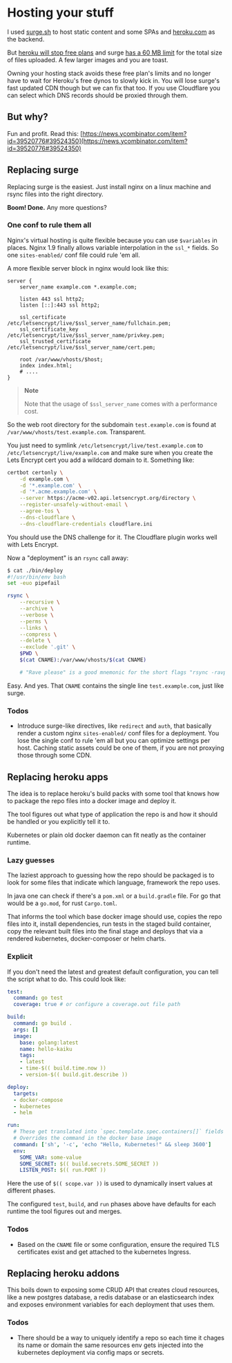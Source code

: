 <!-- hidden-no -->
<!-- tags: shell, linux, kubernetes, reinventing the wheels -->

# Hosting your stuff

I used [surge.sh](https://surge.sh/) to host static content and some
SPAs and [heroku.com](https://www.heroku.com/) as the backend.

But [heroku will stop free plans](https://blog.heroku.com/next-chapter)
and surge [has a 60 MB limit](https://surge.sh) for the total
size of files uploaded. A few larger images and you are toast.

Owning your hosting stack avoids these free plan's limits and no
longer have to wait for Heroku's free dynos to slowly kick in. You will
lose surge's fast updated CDN though but we can fix that too. If you
use Cloudflare you can select which DNS records should be proxied
through them.


## But why?

Fun and profit. Read this: [https://news.ycombinator.com/item?id=39520776#39524350](https://news.ycombinator.com/item?id=39520776#39524350)


## Replacing surge


Replacing surge is the easiest. Just install nginx on a linux machine
and rsync files into the right directory.

**Boom! Done.** Any more questions?


### One conf to rule them all

Nginx's virtual hosting is quite flexible because you can use
`$variables` in places. Nginx 1.9 finally allows variable
interpolation in the `ssl_*` fields. So one `sites-enabled/` conf file
could rule 'em all.

A more flexible server block in nginx would look like this:

```
server {
    server_name example.com *.example.com;

    listen 443 ssl http2;
    listen [::]:443 ssl http2;

    ssl_certificate          /etc/letsencrypt/live/$ssl_server_name/fullchain.pem;
    ssl_certificate_key      /etc/letsencrypt/live/$ssl_server_name/privkey.pem;
    ssl_trusted_certificate  /etc/letsencrypt/live/$ssl_server_name/cert.pem;

    root /var/www/vhosts/$host;
    index index.html;
    # ....
}
```

> **Note**
>
> Note that the usage of `$ssl_server_name` comes with a performance
> cost.

So the web root directory for the subdomain `test.example.com` is
found at `/var/www/vhosts/test.example.com`. Transparent.

You just need to symlink `/etc/letsencrypt/live/test.example.com`
to `/etc/letsencrypt/live/example.com` and make sure when you create
the Lets Encrypt cert you add a wildcard domain to it. Something like:

```bash
certbot certonly \
    -d example.com \
    -d '*.example.com' \
    -d '*.acme.example.com' \
    --server https://acme-v02.api.letsencrypt.org/directory \
    --register-unsafely-without-email \
    --agree-tos \
    --dns-cloudflare \
    --dns-cloudflare-credentials cloudflare.ini
```

You should use the DNS challenge for it. The Cloudflare plugin works
well with Lets Encrypt.

Now a "deployment" is an `rsync` call away:

```bash
$ cat ./bin/deploy
#!/usr/bin/env bash
set -euo pipefail

rsync \
    --recursive \
    --archive \
    --verbose \
    --perms \
    --links \
    --compress \
    --delete \
    --exclude '.git' \
    $PWD \
    $(cat CNAME):/var/www/vhosts/$(cat CNAME)

    # "Rave please" is a good mnemonic for the short flags "rsync -ravplz"
```

Easy. And yes. That `CNAME` contains the single line `test.example.com`,
just like surge.


### Todos

- Introduce surge-like directives, like `redirect` and `auth`, that
  basically render a custom nginx `sites-enabled/` conf files for a
  deployment. You lose the single conf to rule 'em all but you can
  optimize settings per host. Caching static assets could be one of
  them, if you are not proxying those through some CDN.


## Replacing heroku apps

The idea is to replace heroku's build packs with some tool that knows
how to package the repo files into a docker image and deploy it.

The tool figures out what type of application the repo is and how it
should be handled or you explicitly tell it to.

Kubernetes or plain old docker daemon can fit neatly as the container
runtime.


### Lazy guesses

The laziest approach to guessing how the repo should be packaged is to
look for some files that indicate which language, framework the repo
uses.

In java one can check if there's a `pom.xml` or a `build.gradle` file.
For go that would be a `go.mod`, for rust `Cargo.toml`.

That informs the tool which base docker image should use, copies the
repo files into it, install dependencies, run tests in the staged
build container, copy the relevant built files into the final stage
and deploys that via a rendered kubernetes, docker-composer or helm
charts.


### Explicit

If you don't need the latest and greatest default configuration, you
can tell the script what to do. This could look like:

```yaml
test:
  command: go test
  coverage: true # or configure a coverage.out file path

build:
  command: go build .
  args: []
  image:
    base: golang:latest
    name: hello-kaiku
    tags:
    - latest
    - time-$(( build.time.now ))
    - version-$(( build.git.describe ))

deploy:
  targets:
  - docker-compose
  - kubernetes
  - helm

run:
  # These get translated into `spec.template.spec.containers[]` fields
  # Overrides the command in the docker base image
  command: ['sh', '-c', 'echo "Hello, Kubernetes!" && sleep 3600']
  env:
    SOME_VAR: some-value
    SOME_SECRET: $(( build.secrets.SOME_SECRET ))
    LISTEN_POST: $(( run.PORT ))
```

Here the use of `$(( scope.var ))` is used to dynamically insert values
at different phases.

The configured `test`, `build`, and `run` phases above have defaults
for each runtime the tool figures out and merges.


### Todos

- Based on the `CNAME` file or some configuration, ensure the required
  TLS certificates exist and get attached to the kubernetes Ingress.


## Replacing heroku addons

This boils down to exposing some CRUD API that creates cloud resources,
like a new postgres database, a redis database or an elasticsearch
index and exposes environment variables for each deployment that uses
them.


### Todos

- There should be a way to uniquely identify a repo so each time it
  chages its name or domain the same resources env gets injected into
  the kubernetes deployment via config maps or secrets.
